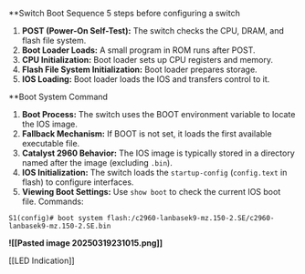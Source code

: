 **Switch Boot Sequence
5 steps before configuring a switch
1. **POST (Power-On Self-Test):** The switch checks the CPU, DRAM, and flash file system.
2. **Boot Loader Loads:** A small program in ROM runs after POST.
3. **CPU Initialization:** Boot loader sets up CPU registers and memory.
4. **Flash File System Initialization:** Boot loader prepares storage.
5. **IOS Loading:** Boot loader loads the IOS and transfers control to it.

**Boot System Command
1. **Boot Process:** The switch uses the BOOT environment variable to locate the IOS image.
2. **Fallback Mechanism:** If BOOT is not set, it loads the first available executable file.
3. **Catalyst 2960 Behavior:** The IOS image is typically stored in a directory named after the image (excluding `.bin`).
4. **IOS Initialization:** The switch loads the `startup-config` (`config.text` in flash) to configure interfaces.
5. **Viewing Boot Settings:** Use `show boot` to check the current IOS boot file.
Commands:
```Command
S1(config)# boot system flash:/c2960-lanbasek9-mz.150-2.SE/c2960-lanbasek9-mz.150-2.SE.bin
```

**![[Pasted image 20250319231015.png]]**

[[LED Indication]]
